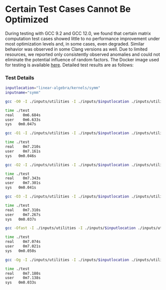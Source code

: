# **Certain Test Cases Cannot Be Optimized**

During testing with GCC 9.2 and GCC 12.0, we found that certain matrix computation test cases showed little to no performance improvement under most optimization levels and, in some cases, even degraded. Similar behavior was observed in some Clang versions as well. Due to limited resources, we reported only consistently observed anomalies and could not eliminate the potential influence of random factors. The Docker image used for testing is available [here](https://hub.docker.com/r/anonymicse2021/gcc_inputs). Detailed test results are as follows:

### **Test Details**

```bash
inputlocation="linear-algebra/kernels/symm"
inputname="symm"

gcc -O0 -I ./inputs/utilities -I ./inputs/$inputlocation ./inputs/utilities/polybench.c ./inputs/$inputlocation/$inputname.c -DPOLYBENCH_TIME -o ./test

time ./test
real	0m6.684s
user	0m6.633s
sys	  0m0.047s

gcc -O1 -I ./inputs/utilities -I ./inputs/$inputlocation ./inputs/utilities/polybench.c ./inputs/$inputlocation/$inputname.c -DPOLYBENCH_TIME -o ./test

time ./test
real	0m7.210s
user	0m7.161s
sys	  0m0.046s

gcc -O2 -I ./inputs/utilities -I ./inputs/$inputlocation ./inputs/utilities/polybench.c ./inputs/$inputlocation/$inputname.c -DPOLYBENCH_TIME -o ./test

time ./test
real	0m7.343s
user	0m7.301s
sys	  0m0.041s

gcc -O3 -I ./inputs/utilities -I ./inputs/$inputlocation ./inputs/utilities/polybench.c ./inputs/$inputlocation/$inputname.c -DPOLYBENCH_TIME -o ./test

time ./test
real	0m7.310s
user	0m7.267s
sys	  0m0.037s

gcc -Ofast -I ./inputs/utilities -I ./inputs/$inputlocation ./inputs/utilities/polybench.c ./inputs/$inputlocation/$inputname.c -DPOLYBENCH_TIME -o ./test

time ./test
real	0m7.074s
user	0m7.021s
sys	  0m0.050s

gcc -Og -I ./inputs/utilities -I ./inputs/$inputlocation ./inputs/utilities/polybench.c ./inputs/$inputlocation/$inputname.c -DPOLYBENCH_TIME -o ./test

time ./test
real	0m7.180s
user	0m7.138s
sys	  0m0.033s
